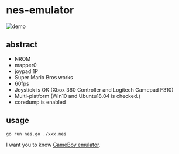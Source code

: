 # nes-emulator

![demo](https://imgur.com/UgsUTv6.gif, "Demo")

## abstract

- NROM
- mapper0
- joypad 1P
- Super Mario Bros works
- 60fps
- Joystick is OK (Xbox 360 Controller and Logitech Gamepad F310)
- Multi-platform (Win10 and Ubuntu18.04 is checked.)
- coredump is enabled

## usage

```golang
go run nes.go ./xxx.nes 
```

I want you to know [GameBoy emulator](https://github.com/Akatsuki-py/gameboy).